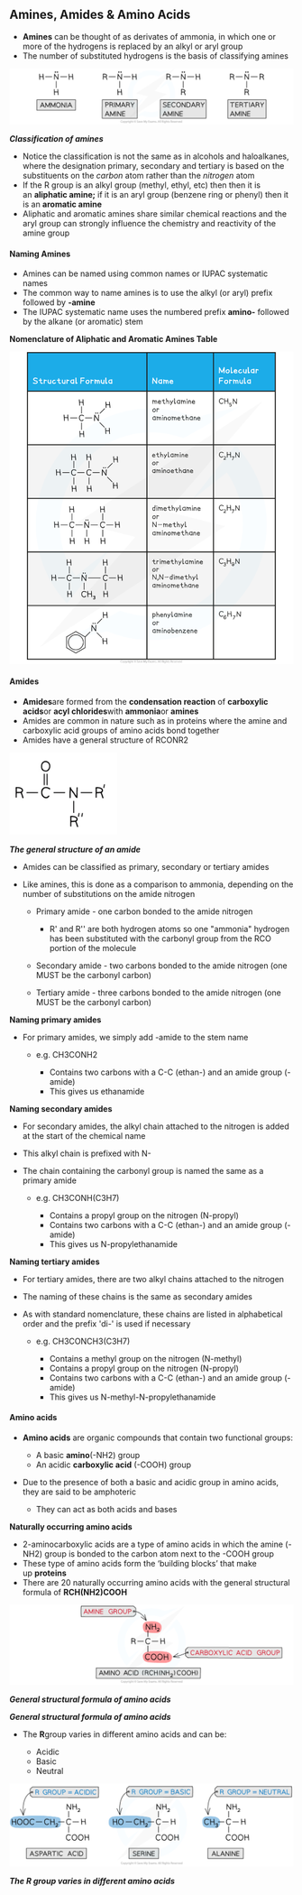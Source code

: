 ## Amines, Amides & Amino Acids

* **Amines** can be thought of as derivates of ammonia, in which one or more of the hydrogens is replaced by an alkyl or aryl group
* The number of substituted hydrogens is the basis of classifying amines

![Amine Classification, downloadable AS & A Level Chemistry revision notes](7.5.1-Amine-Classification.png)

***Classification of amines***

* Notice the classification is not the same as in alcohols and haloalkanes, where the designation primary, secondary and tertiary is based on the substituents on the *carbon* atom rather than the *nitrogen* atom
* If the R group is an alkyl group (methyl, ethyl, etc) then then it is an **aliphatic amine;** if it is an aryl group (benzene ring or phenyl) then it is an **aromatic amine**
* Aliphatic and aromatic amines share similar chemical reactions and the aryl group can strongly influence the chemistry and reactivity of the amine group

#### Naming Amines

* Amines can be named using common names or IUPAC systematic names
* The common way to name amines is to use the alkyl (or aryl) prefix followed by **-amine**
* The IUPAC systematic name uses the numbered prefix **amino-** followed by the alkane (or aromatic) stem

**Nomenclature of Aliphatic and Aromatic Amines Table**

![Amines Nomenclature Table, downloadable AS & A Level Chemistry revision notes](7.5.1-Amines-Nomenclature-Table.png)

#### Amides

* **Amides**are formed from the **condensation reaction** of **carboxylic acids**or **acyl chlorides**with **ammonia**or **amines**
* Amides are common in nature such as in proteins where the amine and carboxylic acid groups of amino acids bond together
* Amides have a general structure of RCONR2

![general-amide-structure](general-amide-structure.PNG)

***The general structure of an amide***

* Amides can be classified as primary, secondary or tertiary amides
* Like amines, this is done as a comparison to ammonia, depending on the number of substitutions on the amide nitrogen

  + Primary amide - one carbon bonded to the amide nitrogen

    - R' and R'' are both hydrogen atoms so one "ammonia" hydrogen has been substituted with the carbonyl group from the RCO portion of the molecule
  + Secondary amide - two carbons bonded to the amide nitrogen (one MUST be the carbonyl carbon)
  + Tertiary amide - three carbons bonded to the amide nitrogen (one MUST be the carbonyl carbon)

**Naming primary amides**

* For primary amides, we simply add -amide to the stem name

  + e.g. CH3CONH2

    - Contains two carbons with a C-C (ethan-) and an amide group (-amide)
    - This gives us ethanamide

**Naming secondary amides**

* For secondary amides, the alkyl chain attached to the nitrogen is added at the start of the chemical name
* This alkyl chain is prefixed with N-
* The chain containing the carbonyl group is named the same as a primary amide

  + e.g. CH3CONH(C3H7)

    - Contains a propyl group on the nitrogen (N-propyl)
    - Contains two carbons with a C-C (ethan-) and an amide group (-amide)
    - This gives us N-propylethanamide

**Naming tertiary amides**

* For tertiary amides, there are two alkyl chains attached to the nitrogen
* The naming of these chains is the same as secondary amides
* As with standard nomenclature, these chains are listed in alphabetical order and the prefix 'di-' is used if necessary

  + e.g. CH3CONCH3(C3H7)

    - Contains a methyl group on the nitrogen (N-methyl)
    - Contains a propyl group on the nitrogen (N-propyl)
    - Contains two carbons with a C-C (ethan-) and an amide group (-amide)
    - This gives us N-methyl-N-propylethanamide

#### Amino acids

* **Amino acids** are organic compounds that contain two functional groups:

  + A basic **amino**(-NH2) group
  + An acidic **carboxylic acid** (-COOH) group
* Due to the presence of both a basic and acidic group in amino acids, they are said to be amphoteric

  + They can act as both acids and bases

**Naturally occurring amino acids**

* 2-aminocarboxylic acids are a type of amino acids in which the amine (-NH2) group is bonded to the carbon atom next to the -COOH group
* These type of amino acids form the ‘building blocks’ that make up **proteins**
* There are 20 naturally occurring amino acids with the general structural formula of **RCH(NH2)COOH**

![Nitrogen Compounds - General Structural Formula of Amino Acids, downloadable AS & A Level Chemistry revision notes](7.6-Nitrogen-Compounds-General-Structural-Formula-of-Amino-Acids.png)

***General structural formula of amino acids***

***General structural formula of amino acids***

* The **R**group varies in different amino acids and can be:

  + Acidic
  + Basic
  + Neutral

![Nitrogen Compounds - Different Types of Amino Acids, downloadable AS & A Level Chemistry revision notes](7.6-Nitrogen-Compounds-Different-Types-of-Amino-Acids.png)

***The R group varies in different amino acids***